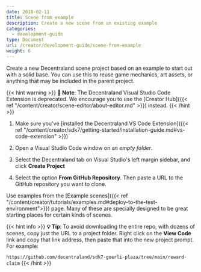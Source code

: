 ```yaml
---
date: 2018-02-11
title: Scene from example
description: Create a new scene from an existing example
categories:
  - development-guide
type: Document
url: /creator/development-guide/scene-from-example
weight: 6
---
```


Create a new Decentraland scene project based on an example to start out with a solid base. You can use this to reuse game mechanics, art assets, or anything that may be included in the parent project.

{{< hint warning >}}
**📔 Note**: The Decentraland Visual Studio Code Extension is deprecated. We encourage you to use the [Creator Hub]({{< ref "/content/creator/scene-editor/about-editor.md" >}}) instead.
{{< /hint >}}

1. Make sure you've [installed the Decentraland VS Code Extension]({{< ref "/content/creator/sdk7/getting-started/installation-guide.md#vs-code-extension" >}})

2. Open a Visual Studio Code window on an _empty folder_.
3. Select the Decentraland tab on Visual Studio's left margin sidebar, and click **Create Project**
4. Select the option **From GitHub Repository**. Then paste a URL to the GitHub repository you want to clone.

Use examples from the [Example scenes]({{< ref "/content/creator/tutorials/examples.md#deploy-to-the-test-environment">}}) page. Many of these are specially designed to be great starting places for certain kinds of scenes.

{{< hint info >}}
**💡 Tip**: To avoid downloading the entire repo, with dozens of scenes, copy just the URL to a project folder. Right click on the **View Code** link and copy that link address, then paste that into the new project prompt. For example:

`https://github.com/decentraland/sdk7-goerli-plaza/tree/main/reward-claim`
{{< /hint >}}
